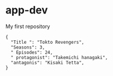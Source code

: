 # app-dev
My first repository
```
{
  "Title ": "Tokto Revengers",
  "Seasons": 3,
  " Episodes": 24,
  " protagonist": "Takemichi hanagaki",
  "antagonis": "Kisaki Tetta",
}
```
